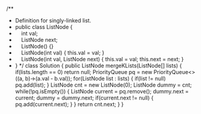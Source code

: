 /**
* Definition for singly-linked list.
* public class ListNode {
*     int val;
*     ListNode next;
*     ListNode() {}
*     ListNode(int val) { this.val = val; }
*     ListNode(int val, ListNode next) { this.val = val; this.next = next; }
* }
*/
class Solution {
public ListNode mergeKLists(ListNode[] lists) {
if(lists.length == 0) return null;
PriorityQueue<ListNode> pq = new PriorityQueue<>((a, b)->(a.val - b.val));
for(ListNode list : lists) {
if(list != null) pq.add(list);
}
ListNode cnt = new ListNode(0);
ListNode dummy = cnt;
while(!pq.isEmpty()) {
ListNode current = pq.remove();
dummy.next = current;
dummy = dummy.next;
if(current.next != null) {
pq.add(current.next);
}
}
return cnt.next;
}
}
